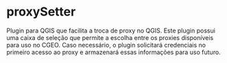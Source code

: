 # proxySetter
Plugin para QGIS que facilita a troca de proxy no QGIS.
Este plugin possui uma caixa de seleção que permite a escolha entre os proxies disponíveis para uso no CGEO.
Caso necessário, o plugin solicitará credenciais no primeiro acesso ao proxy e armazenará essas informações para uso futuro.

